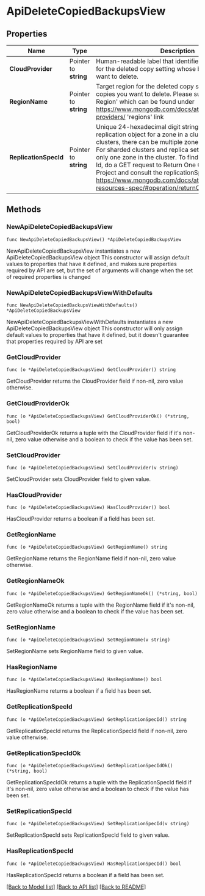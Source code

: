 # ApiDeleteCopiedBackupsView

## Properties

Name | Type | Description | Notes
------------ | ------------- | ------------- | -------------
**CloudProvider** | Pointer to **string** | Human-readable label that identifies the cloud provider for the deleted copy setting whose backup copies you want to delete. | [optional] 
**RegionName** | Pointer to **string** | Target region for the deleted copy setting whose backup copies you want to delete. Please supply the &#39;Atlas Region&#39; which can be found under https://www.mongodb.com/docs/atlas/reference/cloud-providers/ &#39;regions&#39; link | [optional] 
**ReplicationSpecId** | Pointer to **string** | Unique 24-hexadecimal digit string that identifies the replication object for a zone in a cluster. For global clusters, there can be multiple zones to choose from. For sharded clusters and replica setclusters, there is only one zone in the cluster. To find the Replication Spec Id, do a GET request to Return One Cluster in One Project and consult the replicationSpecs array https://www.mongodb.com/docs/atlas/reference/api-resources-spec/#operation/returnOneCluster | [optional] 

## Methods

### NewApiDeleteCopiedBackupsView

`func NewApiDeleteCopiedBackupsView() *ApiDeleteCopiedBackupsView`

NewApiDeleteCopiedBackupsView instantiates a new ApiDeleteCopiedBackupsView object
This constructor will assign default values to properties that have it defined,
and makes sure properties required by API are set, but the set of arguments
will change when the set of required properties is changed

### NewApiDeleteCopiedBackupsViewWithDefaults

`func NewApiDeleteCopiedBackupsViewWithDefaults() *ApiDeleteCopiedBackupsView`

NewApiDeleteCopiedBackupsViewWithDefaults instantiates a new ApiDeleteCopiedBackupsView object
This constructor will only assign default values to properties that have it defined,
but it doesn't guarantee that properties required by API are set

### GetCloudProvider

`func (o *ApiDeleteCopiedBackupsView) GetCloudProvider() string`

GetCloudProvider returns the CloudProvider field if non-nil, zero value otherwise.

### GetCloudProviderOk

`func (o *ApiDeleteCopiedBackupsView) GetCloudProviderOk() (*string, bool)`

GetCloudProviderOk returns a tuple with the CloudProvider field if it's non-nil, zero value otherwise
and a boolean to check if the value has been set.

### SetCloudProvider

`func (o *ApiDeleteCopiedBackupsView) SetCloudProvider(v string)`

SetCloudProvider sets CloudProvider field to given value.

### HasCloudProvider

`func (o *ApiDeleteCopiedBackupsView) HasCloudProvider() bool`

HasCloudProvider returns a boolean if a field has been set.

### GetRegionName

`func (o *ApiDeleteCopiedBackupsView) GetRegionName() string`

GetRegionName returns the RegionName field if non-nil, zero value otherwise.

### GetRegionNameOk

`func (o *ApiDeleteCopiedBackupsView) GetRegionNameOk() (*string, bool)`

GetRegionNameOk returns a tuple with the RegionName field if it's non-nil, zero value otherwise
and a boolean to check if the value has been set.

### SetRegionName

`func (o *ApiDeleteCopiedBackupsView) SetRegionName(v string)`

SetRegionName sets RegionName field to given value.

### HasRegionName

`func (o *ApiDeleteCopiedBackupsView) HasRegionName() bool`

HasRegionName returns a boolean if a field has been set.

### GetReplicationSpecId

`func (o *ApiDeleteCopiedBackupsView) GetReplicationSpecId() string`

GetReplicationSpecId returns the ReplicationSpecId field if non-nil, zero value otherwise.

### GetReplicationSpecIdOk

`func (o *ApiDeleteCopiedBackupsView) GetReplicationSpecIdOk() (*string, bool)`

GetReplicationSpecIdOk returns a tuple with the ReplicationSpecId field if it's non-nil, zero value otherwise
and a boolean to check if the value has been set.

### SetReplicationSpecId

`func (o *ApiDeleteCopiedBackupsView) SetReplicationSpecId(v string)`

SetReplicationSpecId sets ReplicationSpecId field to given value.

### HasReplicationSpecId

`func (o *ApiDeleteCopiedBackupsView) HasReplicationSpecId() bool`

HasReplicationSpecId returns a boolean if a field has been set.


[[Back to Model list]](../README.md#documentation-for-models) [[Back to API list]](../README.md#documentation-for-api-endpoints) [[Back to README]](../README.md)


